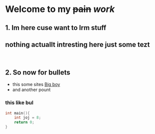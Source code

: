# Welcome to my ~~pain~~ *work*
## 1. Im here cuse want to lrm **stuff**
nothing actuallt intresting here
just some tezt  
---
<br>


## 2. So now for bullets
* this some sites [Big boy](https://youtube.com "meme big booy")
* and another pount
### this like bul
```C
int main(){
    int joj = 8;
    return 0;
}
```
